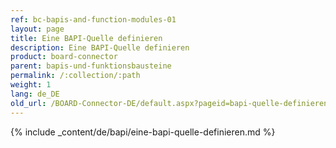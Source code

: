 ```yaml
---
ref: bc-bapis-and-function-modules-01
layout: page
title: Eine BAPI-Quelle definieren
description: Eine BAPI-Quelle definieren
product: board-connector
parent: bapis-und-funktionsbausteine
permalink: /:collection/:path
weight: 1
lang: de_DE
old_url: /BOARD-Connector-DE/default.aspx?pageid=bapi-quelle-definieren
---
```


{% include _content/de/bapi/eine-bapi-quelle-definieren.md %}
